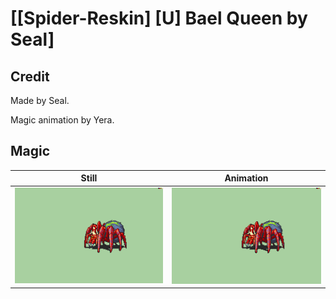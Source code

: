 # [\[Spider-Reskin\] \[U\] Bael Queen by Seal]

## Credit

Made by Seal.

Magic animation by Yera.

## Magic

| Still | Animation |
| :---: | :-------: |
| ![Magic still](./Magic_000.png) | ![Magic animation](./Magic.gif) |
